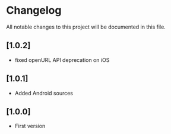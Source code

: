 # Changelog

All notable changes to this project will be documented in this file.

## [1.0.2]

- fixed openURL API deprecation on iOS

## [1.0.1]

- Added Android sources

## [1.0.0]

- First version
